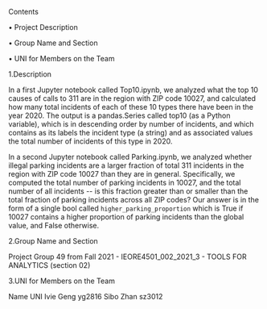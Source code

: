 Contents

•	Project Description

•	Group Name and Section

•	UNI for Members on the Team

1.Description

In a first Jupyter notebook called Top10.ipynb, we analyzed what the top 10 causes of calls to 311 are in the region with ZIP code 10027, and calculated how many total incidents of each of these 10 types there have been in the year 2020. The output is a pandas.Series called top10 (as a Python variable), which is in descending order by number of incidents, and which contains as its labels the incident type (a string) and as associated values the total number of incidents of this type in 2020.

In a second Jupyter notebook called Parking.ipynb, we analyzed whether illegal parking incidents are a larger fraction of total 311 incidents in the region with ZIP code 10027 than they are in general. Specifically, we computed the total number of parking incidents in 10027, and the total number of all incidents -- is this fraction greater than or smaller than the total fraction of parking incidents across all ZIP codes? Our answer is in the form of a single bool called `higher_parking_proportion` which is True if 10027 contains a higher proportion of parking incidents than the global value, and False otherwise. 


2.Group Name and Section

Project Group 49 from Fall 2021 - IEORE4501_002_2021_3 - TOOLS FOR ANALYTICS (section 02)


3.UNI for Members on the Team

Name	    UNI
Ivie Geng	yg2816
Sibo Zhan	sz3012

